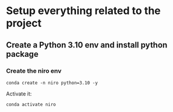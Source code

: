 # Setup everything related to the project

## Create a Python 3.10 env and install python package

### Create the niro env
````commandline
conda create -n niro python=3.10 -y
````
Activate it:
````commandline
conda activate niro
````
